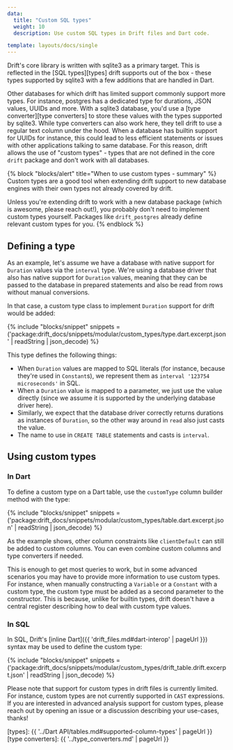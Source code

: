 ```yaml
---
data:
  title: "Custom SQL types"
  weight: 10
  description: Use custom SQL types in Drift files and Dart code.

template: layouts/docs/single
---
```


Drift's core library is written with sqlite3 as a primary target. This is
reflected in the [SQL types][types] drift supports out of the box - these
types supported by sqlite3 with a few additions that are handled in Dart.

Other databases for which drift has limited support commonly support more types.
For instance, postgres has a dedicated type for durations, JSON values, UUIDs
and more. With a sqlite3 database, you'd use a [type converter][type converters]
to store these values with the types supported by sqlite3.
While type converters can also work here, they tell drift to use a regular text
column under the hood. When a database has builtin support for UUIDs for instance,
this could lead to less efficient statements or issues with other applications
talking to same database.
For this reason, drift allows the use of "custom types" - types that are not defined
in the core `drift` package and don't work with all databases.

{% block "blocks/alert" title="When to use custom types - summary"  %}
Custom types are a good tool when extending drift support to new database engines
with their own types not already covered by drift.

Unless you're extending drift to work with a new database package (which is awesome,
please reach out!), you probably don't need to implement custom types yourself.
Packages like `drift_postgres` already define relevant custom types for you.
{% endblock %}

## Defining a type

As an example, let's assume we have a database with native support for `Duration`
values via the `interval` type. We're using a database driver that also has native
support for `Duration` values, meaning that they can be passed to the database in
prepared statements and also be read from rows without manual conversions.

In that case, a custom type class to implement `Duration` support for drift would be
added:

{% include "blocks/snippet" snippets = ('package:drift_docs/snippets/modular/custom_types/type.dart.excerpt.json' | readString | json_decode) %}

This type defines the following things:

- When `Duration` values are mapped to SQL literals (for instance, because they're used in `Constant`s),
  we represent them as `interval '123754 microseconds'` in SQL.
- When a `Duration` value is mapped to a parameter, we just use the value directly (since we
  assume it is supported by the underlying database driver here).
- Similarly, we expect that the database driver correctly returns durations as instances of
  `Duration`, so the other way around in `read` also just casts the value.
- The name to use in `CREATE TABLE` statements and casts is `interval`.

## Using custom types

### In Dart

To define a custom type on a Dart table, use the `customType` column builder method with the type:

{% include "blocks/snippet" snippets = ('package:drift_docs/snippets/modular/custom_types/table.dart.excerpt.json' | readString | json_decode) %}

As the example shows, other column constraints like `clientDefault` can still be added to custom
columns. You can even combine custom columns and type converters if needed.

This is enough to get most queries to work, but in some advanced scenarios you may have to provide
more information to use custom types.
For instance, when manually constructing a `Variable` or a `Constant` with a custom type, the custom
type must be added as a second parameter to the constructor. This is because, unlike for builtin types,
drift doesn't have a central register describing how to deal with custom type values.

### In SQL

In SQL, Drift's [inline Dart]({{ 'drift_files.md#dart-interop' | pageUrl }}) syntax may be used to define
the custom type:

{% include "blocks/snippet" snippets = ('package:drift_docs/snippets/modular/custom_types/drift_table.drift.excerpt.json' | readString | json_decode) %}

Please note that support for custom types in drift files is currently limited.
For instance, custom types are not currently supported in `CAST` expressions.
If you are interested in advanced analysis support for custom types, please reach out by
opening an issue or a discussion describing your use-cases, thanks!

[types]: {{ '../Dart API/tables.md#supported-column-types' | pageUrl }}
[type converters]: {{ '../type_converters.md' | pageUrl }}
